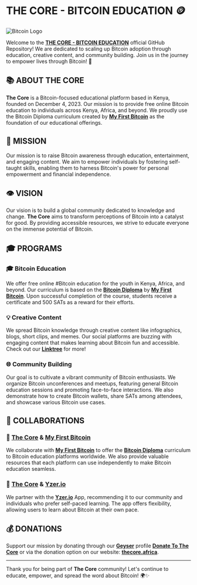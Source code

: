 # THE CORE - BITCOIN EDUCATION 🪙
![Bitcoin Logo](https://upload.wikimedia.org/wikipedia/commons/4/46/Bitcoin.svg)

Welcome to the [**THE CORE - BITCOIN EDUCATION**](https://github.com/thecore21m-btc) official GitHub Repository! We are dedicated to scaling up Bitcoin adoption through education, creative content, and community building. Join us in the journey to empower lives through Bitcoin! 🚀

## 📚 ABOUT THE CORE

**The Core** is a Bitcoin-focused educational platform based in Kenya, founded on December 4, 2023. Our mission is to provide free online Bitcoin education to individuals across Kenya, Africa, and beyond. We proudly use the Bitcoin Diploma curriculum created by [**My First Bitcoin**](https://github.com/MyFirstBitcoin) as the foundation of our educational offerings.

## 🚀 MISSION

Our mission is to raise Bitcoin awareness through education, entertainment, and engaging content. We aim to empower individuals by fostering self-taught skills, enabling them to harness Bitcoin's power for personal empowerment and financial independence.

## 👁️ VISION

Our vision is to build a global community dedicated to knowledge and change. **The Core** aims to transform perceptions of Bitcoin into a catalyst for good. By providing accessible resources, we strive to educate everyone on the immense potential of Bitcoin.

## 🎓 PROGRAMS

### 🎓 Bitcoin Education
We offer free online #Bitcoin education for the youth in Kenya, Africa, and beyond. Our curriculum is based on the [**Bitcoin Diploma**](https://github.com/MyFirstBitcoin/Bitcoin-Diploma) by [**My First Bitcoin**](https://github.com/MyFirstBitcoin). Upon successful completion of the course, students receive a certificate and 500 SATs as a reward for their efforts.

### 💡 Creative Content
We spread Bitcoin knowledge through creative content like infographics, blogs, short clips, and memes. Our social platforms are buzzing with engaging content that makes learning about Bitcoin fun and accessible. Check out our [**Linktree**](https://linktr.ee/thecore21m) for more!

### 🌐 Community Building
Our goal is to cultivate a vibrant community of Bitcoin enthusiasts. We organize Bitcoin unconferences and meetups, featuring general Bitcoin education sessions and promoting face-to-face interactions. We also demonstrate how to create Bitcoin wallets, share SATs among attendees, and showcase various Bitcoin use cases.

## 🤝 COLLABORATIONS

### 🤝 [**The Core**](https://github.com/thecore21m) & [**My First Bitcoin**](https://github.com/MyFirstBitcoin)
We collaborate with [**My First Bitcoin**](https://github.com/MyFirstBitcoin) to offer the [**Bitcoin Diploma**](https://github.com/MyFirstBitcoin/Bitcoin-Diploma) curriculum to Bitcoin education platforms worldwide. We also provide valuable resources that each platform can use independently to make Bitcoin education seamless.

### 🤝 [**The Core**](https://github.com/thecore21m) & [**Yzer.io**](https://yzer.io/)
We partner with the [**Yzer.io**](https://yzer.io/) App, recommending it to our community and individuals who prefer self-paced learning. The app offers flexibility, allowing users to learn about Bitcoin at their own pace.

## 💰 DONATIONS

Support our mission by donating through our [**Geyser**](https://twitter.com/geyserfund) profile [**Donate To The Core**](https://geyser.fund/project/thecore21m) or via the donation option on our website: [**thecore.africa**](https://thecore.africa/).

---

Thank you for being part of **The Core** community! Let's continue to educate, empower, and spread the word about Bitcoin! 🌍✨
